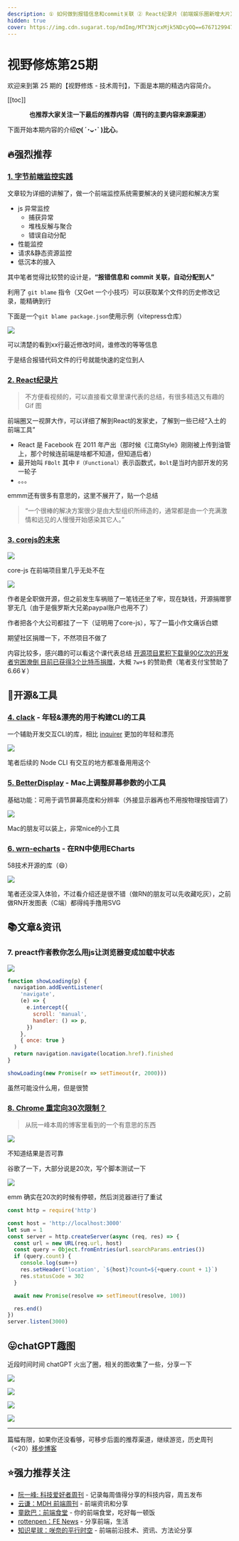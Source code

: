 ```yaml
---
description: ① 如何做到报错信息和commit关联 ② React纪录片（前端娱乐圈新增大片） ③ corejs的未来（💰💰）④ 如何在RN中使用ECharts？⑤ inquirer.js 的替代品 ⑥ Chrome 重定向限制次数?
hidden: true
cover: https://img.cdn.sugarat.top/mdImg/MTY3NjcxMjk5NDcyOQ==676712994729
---
```


# 视野修炼第25期

欢迎来到第 25 期的【视野修炼 - 技术周刊】，下面是本期的精选内容简介。

[[toc]]

<center>

**​也推荐大家关注一下最后的推荐内容（周刊的主要内容来源渠道）**
</center>

下面开始本期内容的介绍**ღ( ´･ᴗ･` )比心**。

## 🔥强烈推荐
### [1. 字节前端监控实践](https://juejin.cn/post/7195496297150709821)

文章较为详细的讲解了，做一个前端监控系统需要解决的关键问题和解决方案
* js 异常监控
  * 捕获异常
  * 堆栈反解与聚合
  * 错误自动分配
* 性能监控
* 请求&静态资源监控
* 低沉本的接入

其中笔者觉得比较赞的设计是，**“报错信息和 commit 关联，自动分配到人”**

利用了 `git blame` 指令（又Get 一个小技巧）可以获取某个文件的历史修改记录，能精确到行

下面是一个`git blame package.json`使用示例（vitepress仓库）

![](https://img.cdn.sugarat.top/mdImg/MTY3NjcwNjI5ODQ4MA==676706298481)

可以清楚的看到xx行最近修改时间，谁修改的等等信息

于是结合报错代码文件的行号就能快速的定位到人

### [2. React纪录片 ](https://juejin.cn/post/7199537072302047289)
>不方便看视频的，可以直接看文章里课代表的总结，有很多精选又有趣的 Gif 图

前端圈又一视屏大作，可以详细了解到React的发家史，了解到一些已经“入土的前端工具”
* React 是 Facebook 在 2011 年产出（那时候《江南Style》刚刚被上传到油管上，那个时候连前端是啥都不知道，但知道后者）
* 最开始叫 `FBolt` 其中 `F（Functional）`表示函数式，`Bolt`是当时内部开发的另一轮子
* 。。。

emmm还有很多有意思的，这里不展开了，贴一个总结

> “一个很棒的解决方案很少是由大型组织所缔造的，通常都是由一个充满激情和远见的人慢慢开始感染其它人。”

### [3. corejs的未来](https://github.com/zloirock/core-js/blob/master/docs/2023-02-14-so-whats-next.md)

![](https://img.cdn.sugarat.top/mdImg/MTY3NjcwODUyMjQ2OQ==676708522469)

core-js 在前端项目里几乎无处不在

![](https://img.cdn.sugarat.top/mdImg/MTY3NjcwODcxOTg5Ng==676708719896)

作者是全职做开源，但之前发生车祸赔了一笔钱还坐了牢，现在缺钱，开源捐赠寥寥无几（由于是俄罗斯大兄弟paypal账户也用不了）

作者把各个大公司都挂了一下（证明用了core-js），写了一篇小作文痛诉白嫖

期望社区捐赠一下，不然项目不做了

内容比较多，感兴趣的可以看这个课代表总结 [开源项目累积下载量90亿次的开发者穷困潦倒 目前已获得3个比特币捐赠](https://www.landiannews.com/archives/97358.html)，大概 `7w+$` 的赞助费（笔者支付宝赞助了6.66￥）

## 🔧开源&工具
### [4. clack](https://github.com/natemoo-re/clack) - 年轻&漂亮的用于构建CLI的工具
一个辅助开发交互CLI的库，相比 [inquirer](https://www.npmjs.com/package/inquirer) 更加的年轻和漂亮

![](https://img.cdn.sugarat.top/mdImg/MTY3NjcxMDQ5NzAxNw==676710497017)

笔者后续的 Node CLI 有交互的地方都准备用用这个

### [5. BetterDisplay](https://github.com/waydabber/BetterDisplay) - Mac上调整屏幕参数的小工具
基础功能：可用于调节屏幕亮度和分辨率（外接显示器再也不用按物理按钮调了）

![](https://img.cdn.sugarat.top/mdImg/MTY3NjcxMTY5NjI3Mw==676711696273)

Mac的朋友可以装上，非常nice的小工具

### [6. wrn-echarts](https://mp.weixin.qq.com/s/jF6JOuQJ1DUDcJuBde50ng) - 在RN中使用ECharts
58技术开源的库（😄）

![](https://img.cdn.sugarat.top/mdImg/MTY3NjcxMTkyNTM2OA==676711925368)

笔者还没深入体验，不过看介绍还是很不错（做RN的朋友可以先收藏吃灰），之前做RN开发图表（C端）都得纯手撸用SVG

## 📚文章&资讯
### 7. preact作者教你怎么用js让浏览器变成加载中状态

![](https://img.cdn.sugarat.top/mdImg/MTY3NjcxMjg1OTczMg==676712859732)

```js
function showLoading(p) {
  navigation.addEventListener(
    'navigate',
    (e) => {
      e.intercept({
        scroll: 'manual',
        handler: () => p,
      })
    },
    { once: true }
  )
  return navigation.navigate(location.href).finished
}

showLoading(new Promise(r => setTimeout(r, 2000)))
```
虽然可能没什么用，但是很赞

### [8. Chrome 重定向30次限制？](https://neugierig.org/software/blog/2022/12/chrome.html)
>从阮一峰本周的博客里看到的一个有意思的东西

![](https://img.cdn.sugarat.top/mdImg/MTY3NjcxMzEyMTE3Mw==676713121173)

不知道结果是否可靠

谷歌了一下，大部分说是20次，写个脚本测试一下

![](https://img.cdn.sugarat.top/mdImg/MTY3NjcyMzk0MzA5NA==676723943094)

emm 确实在20次的时候有停顿，然后浏览器进行了重试
```ts
const http = require('http')

const host = 'http://localhost:3000'
let sum = 1
const server = http.createServer(async (req, res) => {
  const url = new URL(req.url, host)
  const query = Object.fromEntries(url.searchParams.entries())
  if (query.count) {
    console.log(sum++)
    res.setHeader('location', `${host}?count=${+query.count + 1}`)
    res.statusCode = 302
  }

  await new Promise(resolve => setTimeout(resolve, 100))

  res.end()
})
server.listen(3000)
```

## 😛chatGPT趣图
近段时间时间 chatGPT 火出了圈，相关的图收集了一些，分享一下

![](https://img.cdn.sugarat.top/mdImg/MTY3NjE4MjMyMTY3NA==676182321674)

![](https://img.cdn.sugarat.top/mdImg/MTY3NjE4MjQ4MjMwMg==676182482302)

![](https://img.cdn.sugarat.top/mdImg/MTY3NjcxMjkzOTgwOQ==676712939809)

![](https://img.cdn.sugarat.top/mdImg/MTY3NjcxMjk5NDcyOQ==676712994729)

---

篇幅有限，如果你还没看够，可移步后面的推荐渠道，继续游览，历史周刊（<20）[移步博客](https://sugarat.top/weekly/index.html)

## ⭐️强力推荐关注
* [阮一峰: 科技爱好者周刊](https://www.ruanyifeng.com/blog/archives.html) - 记录每周值得分享的科技内容，周五发布
* [云谦：MDH 前端周刊](https://www.yuque.com/chencheng/mdh-weekly) - 前端资讯和分享
* [童欧巴：前端食堂](https://github.com/Geekhyt/weekly) - 你的前端食堂，吃好每一顿饭
* [rottenpen：FE News](https://rottenpen.zhubai.love/) - 分享前端，生活
* [知识星球：咲奈的平行时空](https://public.zsxq.com/groups/28851452458181.html) - 前端前沿技术、资讯、方法论分享
